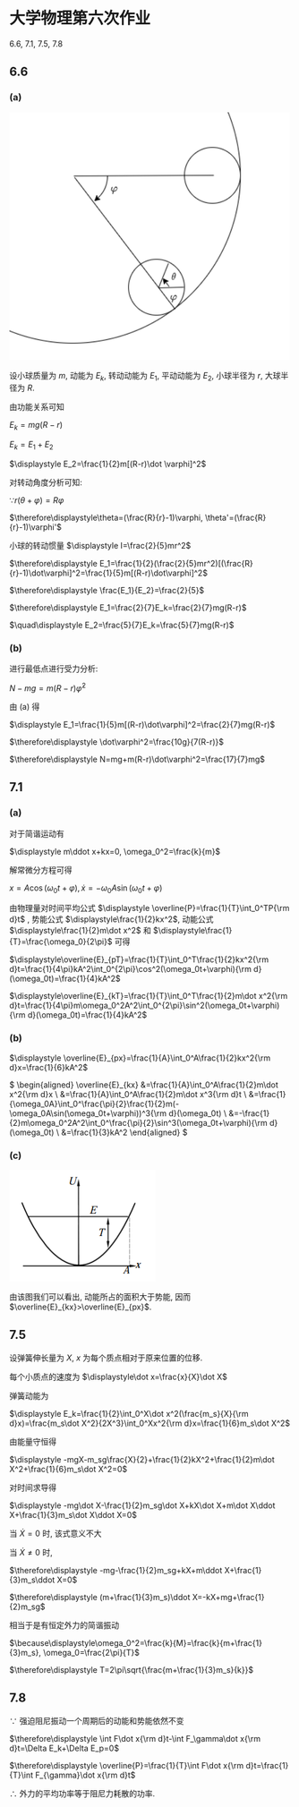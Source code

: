 # 大学物理第六次作业

6.6, 7.1, 7.5, 7.8

## 6.6

### (a)

![](image/2021-04-15-20-58-50.png)

设小球质量为 $m$, 动能为 $E_k$, 转动动能为 $E_1$, 平动动能为 $E_2$, 小球半径为 $r$, 大球半径为 $R$.

由功能关系可知 

$E_k=mg(R-r)$

$E_k=E_1+E_2$

$\displaystyle E_2=\frac{1}{2}m[(R-r)\dot \varphi]^2$

对转动角度分析可知:

$\because r(\theta+\varphi)=R\varphi$

$\therefore\displaystyle\theta=(\frac{R}{r}-1)\varphi, \theta'=(\frac{R}{r}-1)\varphi'$

小球的转动惯量 $\displaystyle I=\frac{2}{5}mr^2$

$\therefore\displaystyle E_1=\frac{1}{2}(\frac{2}{5}mr^2)[(\frac{R}{r}-1)\dot\varphi]^2=\frac{1}{5}m[(R-r)\dot\varphi]^2$

$\therefore\displaystyle \frac{E_1}{E_2}=\frac{2}{5}$

$\therefore\displaystyle E_1=\frac{2}{7}E_k=\frac{2}{7}mg(R-r)$

$\quad\displaystyle E_2=\frac{5}{7}E_k=\frac{5}{7}mg(R-r)$

### (b)

进行最低点进行受力分析:

$N-mg=m(R-r)\dot\varphi^2$

由 (a) 得

$\displaystyle E_1=\frac{1}{5}m[(R-r)\dot\varphi]^2=\frac{2}{7}mg(R-r)$

$\therefore\displaystyle \dot\varphi^2=\frac{10g}{7(R-r)}$

$\therefore\displaystyle N=mg+m(R-r)\dot\varphi^2=\frac{17}{7}mg$



## 7.1

### (a)

对于简谐运动有

$\displaystyle m\ddot x+kx=0, \omega_0^2=\frac{k}{m}$

解常微分方程可得

$x=A\cos(\omega_0t+\varphi), \dot x=-\omega_0A\sin(\omega_0t+\varphi)$

由物理量对时间平均公式 $\displaystyle \overline{P}=\frac{1}{T}\int_0^TP{\rm d}t$ , 势能公式 $\displaystyle\frac{1}{2}kx^2$, 动能公式 $\displaystyle\frac{1}{2}m\dot x^2$ 和 $\displaystyle\frac{1}{T}=\frac{\omega_0}{2\pi}$ 可得

$\displaystyle\overline{E}_{pT}=\frac{1}{T}\int_0^T\frac{1}{2}kx^2{\rm d}t=\frac{1}{4\pi}kA^2\int_0^{2\pi}\cos^2(\omega_0t+\varphi){\rm d}(\omega_0t)=\frac{1}{4}kA^2$

$\displaystyle\overline{E}_{kT}=\frac{1}{T}\int_0^T\frac{1}{2}m\dot x^2{\rm d}t=\frac{1}{4\pi}m\omega_0^2A^2\int_0^{2\pi}\sin^2(\omega_0t+\varphi){\rm d}(\omega_0t)=\frac{1}{4}kA^2$

### (b)

$\displaystyle \overline{E}_{px}=\frac{1}{A}\int_0^A\frac{1}{2}kx^2{\rm d}x=\frac{1}{6}kA^2$

$
\begin{aligned}
\overline{E}_{kx}
&=\frac{1}{A}\int_0^A\frac{1}{2}m\dot x^2{\rm d}x \\
&=\frac{1}{A}\int_0^A\frac{1}{2}m\dot x^3{\rm d}t \\
&=\frac{1}{\omega_0A}\int_0^\frac{\pi}{2}\frac{1}{2}m(-\omega_0A\sin(\omega_0t+\varphi))^3{\rm d}(\omega_0t) \\
&=-\frac{1}{2}m\omega_0^2A^2\int_0^\frac{\pi}{2}\sin^3(\omega_0t+\varphi){\rm d}(\omega_0t) \\
&=\frac{1}{3}kA^2
\end{aligned}
$

### (c)

![](image/2021-04-15-23-21-31.png)

由该图我们可以看出, 动能所占的面积大于势能, 因而 $\overline{E}_{kx}>\overline{E}_{px}$.


## 7.5

设弹簧伸长量为 $X$, $x$ 为每个质点相对于原来位置的位移.

每个小质点的速度为 $\displaystyle\dot x=\frac{x}{X}\dot X$

弹簧动能为

$\displaystyle E_k=\frac{1}{2}\int_0^X\dot x^2(\frac{m_s}{X}{\rm d}x)=\frac{m_s\dot X^2}{2X^3}\int_0^Xx^2{\rm d}x=\frac{1}{6}m_s\dot X^2$

由能量守恒得

$\displaystyle -mgX-m_sg\frac{X}{2}+\frac{1}{2}kX^2+\frac{1}{2}m\dot X^2+\frac{1}{6}m_s\dot X^2=0$

对时间求导得

$\displaystyle -mg\dot X-\frac{1}{2}m_sg\dot X+kX\dot X+m\dot X\ddot X+\frac{1}{3}m_s\dot X\ddot X=0$

当 $\dot X=0$ 时, 该式意义不大

当 $\dot X\neq 0$ 时,

$\therefore\displaystyle -mg-\frac{1}{2}m_sg+kX+m\ddot X+\frac{1}{3}m_s\ddot X=0$

$\therefore\displaystyle (m+\frac{1}{3}m_s)\ddot X=-kX+mg+\frac{1}{2}m_sg$

相当于是有恒定外力的简谐振动

$\because\displaystyle\omega_0^2=\frac{k}{M}=\frac{k}{m+\frac{1}{3}m_s}, \omega_0=\frac{2\pi}{T}$

$\therefore\displaystyle T=2\pi\sqrt{\frac{m+\frac{1}{3}m_s}{k}}$



## 7.8

$\because$ 强迫阻尼振动一个周期后的动能和势能依然不变

$\therefore\displaystyle \int F\dot x{\rm d}t-\int F_\gamma\dot x{\rm d}t=\Delta E_k+\Delta E_p=0$ 

$\therefore\displaystyle \overline{P}=\frac{1}{T}\int F\dot x{\rm d}t=\frac{1}{T}\int F_{\gamma}\dot x{\rm d}t$

$\therefore$ 外力的平均功率等于阻尼力耗散的功率.
